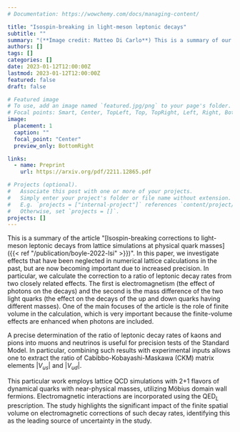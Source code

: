 ```yaml
---
# Documentation: https://wowchemy.com/docs/managing-content/

title: "Isospin-breaking in light-meson leptonic decays"
subtitle: ""
summary: "(**Image credit: Matteo Di Carlo**) This is a summary of our recent work on including the effects of photons, and the mass difference of up and down quarks, in decays of mesons to leptons and neutrinos."
authors: []
tags: []
categories: []
date: 2023-01-12T12:00:00Z
lastmod: 2023-01-12T12:00:00Z
featured: false
draft: false

# Featured image
# To use, add an image named `featured.jpg/png` to your page's folder.
# Focal points: Smart, Center, TopLeft, Top, TopRight, Left, Right, BottomLeft, Bottom, BottomRight.
image:
  placement: 1
  caption: ""
  focal_point: "Center"
  preview_only: BottomRight

links:
  - name: Preprint
    url: https://arxiv.org/pdf/2211.12865.pdf

# Projects (optional).
#   Associate this post with one or more of your projects.
#   Simply enter your project's folder or file name without extension.
#   E.g. `projects = ["internal-project"]` references `content/project/deep-learning/index.md`.
#   Otherwise, set `projects = []`.
projects: []
---
```


This is a summary of the article "[Isospin-breaking corrections to light-meson leptonic decays from lattice simulations at physical quark masses]({{< ref "/publication/boyle-2022-lsi" >}})". In this paper, we investigate effects that have been neglected in numerical lattice calculations in the past, but are now becoming important due to increased precision. In particular, we calculate the correction to a ratio of leptonic decay rates from two closely related effects. The first is electromagnetism (the effect of photons on the decays) and the second is the mass difference of the two light quarks (the effect on the decays of the up and down quarks having different masses). One of the main focuses of the article is the role of finite volume in the calculation, which is very important because the finite-volume effects are enhanced when photons are included.

A precise determination of the ratio of leptonic decay rates of kaons and pions into muons and neutrinos is useful for precision tests of the Standard Model. In particular, combining such results with experimental inputs allows one to extract the ratio of Cabibbo-Kobayashi-Maskawa (CKM) matrix elements $|V_{us}|$ and $|V_{ud}|$.

This particular work employs lattice QCD simulations with 2+1 flavors of dynamical quarks with near-physical masses, utilizing Möbius domain wall fermions. Electromagnetic interactions are incorporated using the QED${}_L$ prescription. The study highlights the significant impact of the finite spatial volume on electromagnetic corrections of such decay rates, identifying this as the leading source of uncertainty in the study.